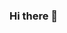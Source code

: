### Hi there 👋

<!--
**R-ctrl-ctrl/R-ctrl-ctrl** is a ✨ _special_ ✨ repository because its `README.md` (this file) appears on your GitHub profile.

Here are some ideas to get you started:

- 🔭 I’m currently working on Time Series Data and NLP
- 🌱 I’m currently learning Tailwind CSS and figma
- 🤔 I’m looking for help with NLP
- 💬 Ask me about Machine and Deep learning stuff 
- ⚡ Fun fact: Love to do intresting projects on AI stuff like computer vision,NLP, time series, etc
- 😜 wish : Want to work and use my AI skills on different domains like healthcare,finance and many more to enhance them
